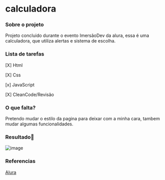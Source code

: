 # calculadora

### **Sobre o projeto**

Projeto concluido durante o evento ImersãoDev da alura, essa é uma calculadora, que utiliza alertas e sistema de escolha. 

### **Lista de tarefas**

[X] Html

[X] Css

[x] JavaScript

[X] CleanCode/Revisão

### **O que falta?**

Pretendo mudar o estilo da pagina para deixar com a minha cara, tambem mudar algumas funcionalidades.

### **Resultado**:clap:

![image](https://user-images.githubusercontent.com/80369075/117549296-f10b9c00-b00f-11eb-8def-ff4c7bceece2.png)

### **Referencias**


[Alura](https://www.alura.com.br/)

